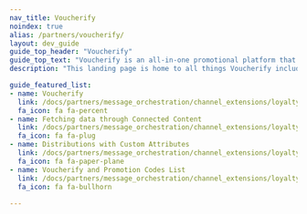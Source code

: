 ```yaml
---
nav_title: Voucherify
noindex: true
alias: /partners/voucherify/
layout: dev_guide
guide_top_header: "Voucherify"
guide_top_text: "Voucherify is an all-in-one promotional platform that allows users to automatically send personalized coupons, gift cards, loyalty cards, referral codes, and more – all through their Braze account while tracking redemptions and campaign growth at every step."
description: "This landing page is home to all things Voucherify including how to integrate, how to fetch data through Connected Content, distributions with custom attributes, and Voucherify and Promotion Codes list."

guide_featured_list:
- name: Voucherify
  link: /docs/partners/message_orchestration/channel_extensions/loyalty/voucherify/voucherify/
  fa_icon: fa fa-percent
- name: Fetching data through Connected Content
  link: /docs/partners/message_orchestration/channel_extensions/loyalty/voucherify/voucherify_fetching_data_through_braze_connected_content/
  fa_icon: fa fa-plug
- name: Distributions with Custom Attributes
  link: /docs/partners/message_orchestration/channel_extensions/loyalty/voucherify/voucherify_distribution_with_braze_custom_attributes/
  fa_icon: fa fa-paper-plane
- name: Voucherify and Promotion Codes List
  link: /docs/partners/message_orchestration/channel_extensions/loyalty/voucherify/voucherify_using_braze_promotion_codes_list/
  fa_icon: fa fa-bullhorn
  
---
```


<br> 
